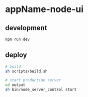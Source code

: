 # **appName**-node-ui

## development

```bash
npm run dev
```

## deploy

```bash
# build
sh scripts/build.sh

# start production server
cd output
sh bin/node_server_control start
```
